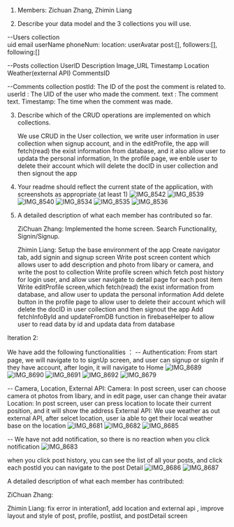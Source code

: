 1. Members: Zichuan Zhang, Zhimin Liang

2. Describe your data model and the 3 collections you will use.

--Users collection           
  uid
  email
  userName
  phoneNum:
  location:
  userAvatar
  post:[],
  followers:[],
  following:[]

--Posts collection
  UserID
  Description
  Image_URL
  Timestamp
  Location
  Weather(external API)
  CommentsID

--Comments collection
  postId: The ID of the post the comment is related to.
  userId : The UID of the user who made the comment.
  text : The comment text.
  Timestamp: The time when the comment was made.


3. Describe which of the CRUD operations are implemented on which collections.
   
   We use CRUD in the User collection, we write user information in user collection when signup account,
   and in the editProfile, the app will fetch(read) the exist information from database, and it also allow user to updata the personal information,
   In the profile page, we enble user to delete their account which will delete the docID in user collection and then signout the app 

5. Your readme should reflect the current state of the application, with screenshots as appropriate (at least 1)
   ![IMG_8542](https://github.com/zhiminV/MobileFinalProject/assets/122182731/4ac7fecd-cea9-46f4-9319-31ab387a5f49)
   ![IMG_8539](https://github.com/zhiminV/MobileFinalProject/assets/122182731/d7ad6b57-14bc-4ebf-b4ff-0ffce003bb64)
![IMG_8540](https://github.com/zhiminV/MobileFinalProject/assets/122182731/7ce9e119-f620-4432-a0f1-623520b6ffcf)
   ![IMG_8534](https://github.com/zhiminV/MobileFinalProject/assets/122182731/48e662d9-688d-467c-877d-cd658530160b)
   ![IMG_8535](https://github.com/zhiminV/MobileFinalProject/assets/122182731/6f6ae253-3b9a-411e-b811-343980661518)
   ![IMG_8536](https://github.com/zhiminV/MobileFinalProject/assets/122182731/d5df2598-8f58-4d5f-9dd1-e26088d0905e)



7. A detailed description of what each member has contributed so far.
   
   ZiChuan Zhang: Implemented the home screen. Search Functionality, Signin/Signup.
   
   Zhimin Liang: Setup the base environment of the app
                 Create navigator tab, add signin and signup screen
                 Write post screen content which allows user to add description and photo from libary or camera, and write the post to collection
                 Write profile screen which fetch post history for login user, and allow user navigate to detail page for each post item
                 Write editProfile screen,which fetch(read) the exist information from database, and  allow user to updata the personal information
                 Add delete button in the profile page to allow  user to delete their account which will delete the docID in user collection and then signout the app
                 Add fetchInfoById and updateFromDB function in firebaseHelper to allow user to read data by id and updata data from database





Iteration 2: 

We have add the following functionalities ：
-- Authentication: 
From start page, we will navigate to to signUp screen, and user can signup or signIn if they have account, after login, it will navigate to Home
![IMG_8689](https://github.com/zhiminV/MobileFinalProject/assets/122182731/782652c2-1e10-4657-a094-716a12ea3566)
![IMG_8690](https://github.com/zhiminV/MobileFinalProject/assets/122182731/84966e88-5c3a-4ab2-941d-8b2bff9877d1)
![IMG_8691](https://github.com/zhiminV/MobileFinalProject/assets/122182731/db42021e-625c-4583-8d4b-fb13a5c5b8fa)
![IMG_8692](https://github.com/zhiminV/MobileFinalProject/assets/122182731/35811d36-efdd-4864-ad45-e895efa6fc2e)
![IMG_8679](https://github.com/zhiminV/MobileFinalProject/assets/122182731/52ddb361-5d95-4a7e-9f54-0651e9bd8844)

-- Camera, Location, External API:
   Camera:  In post screen, user can choose camera ot photos from libary, and in edit page, user can change their avatar
   Location: In post screen, user can press location to locate their current position, and it will show the address 
   External API: We use weather as out external API, after selcet location, user ia able to get their local weather base on the location 
   ![IMG_8681](https://github.com/zhiminV/MobileFinalProject/assets/122182731/25e825ef-b018-4911-aec7-3cdee5b161a4)
    ![IMG_8682](https://github.com/zhiminV/MobileFinalProject/assets/122182731/5a994e30-2c11-4113-b6ee-007c79de9b88)
    ![IMG_8685](https://github.com/zhiminV/MobileFinalProject/assets/122182731/b3d93525-9931-4571-bcf0-5954fff2f46a)

-- We have not add notification, so there is no reaction when you click notification
![IMG_8683](https://github.com/zhiminV/MobileFinalProject/assets/122182731/da8ee4cb-4e1b-42b7-ab8b-fa6c29d58b1a)

when you click post history, you can see the list of all your posts, and click each postId you can navigate to the post Detail
![IMG_8686](https://github.com/zhiminV/MobileFinalProject/assets/122182731/62b0954b-0080-4bbe-90d3-1c3aacbd387c)
![IMG_8687](https://github.com/zhiminV/MobileFinalProject/assets/122182731/e0b95169-3bf0-4489-b730-55b2d0e699f0)

A detailed description of what each member has contributed:

ZiChuan Zhang: 

Zhimin Liang: fix error in interation1, add location and external api , improve layout and style of post, profile, postlist, and postDetail screen


